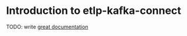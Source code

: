 # Introduction to etlp-kafka-connect

TODO: write [great documentation](http://jacobian.org/writing/what-to-write/)
